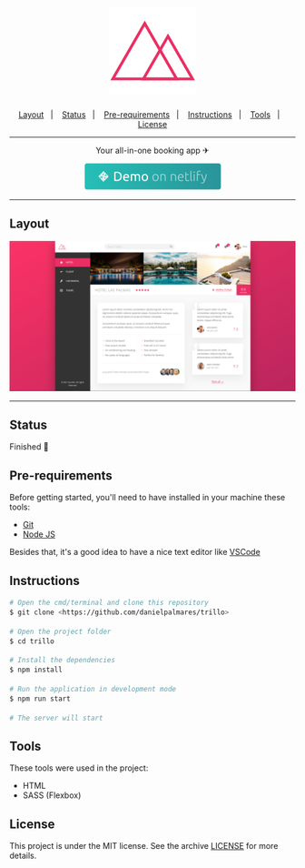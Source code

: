 <h1 align="center">
  <img alt="Trillo" title="Trillo" src="https://github.com/danielpalmares/trillo/blob/main/img/favicon.png" />
</h1>

<p align="center">
  <a href="#layout">Layout</a>&nbsp;&nbsp;&nbsp;|&nbsp;&nbsp;&nbsp;
  <a href="#status">Status</a>&nbsp;&nbsp;&nbsp;|&nbsp;&nbsp;&nbsp;
  <a href="#pre-requirements">Pre-requirements</a>&nbsp;&nbsp;&nbsp;|&nbsp;&nbsp;&nbsp;
  <a href="#instructions">Instructions</a>&nbsp;&nbsp;&nbsp;|&nbsp;&nbsp;&nbsp;
  <a href="#tools">Tools</a>&nbsp;&nbsp;&nbsp;|&nbsp;&nbsp;&nbsp;
  <a href="#license">License</a>
</p>

---

<p align="center">
  Your all-in-one booking app ✈
</p>

<p align="center">
  <a href="https://dann-trillo.netlify.app/" target="_blank">
    <img alt="Demo on Netlify" src="https://github.com/danielpalmares/omnifood/blob/master/.github/demo-on-netlify.png">
  </a>
</p>

---

## Layout

![Layout](https://github.com/danielpalmares/trillo/blob/main/.github/trillo-layout.png)

---

## Status

Finished 🚀

## Pre-requirements

Before getting started, you'll need to have installed in your machine these tools:

- [Git](https://git-scm.com)
- [Node JS](https://nodejs.org/en/)

Besides that, it's a good idea to have a nice text editor like [VSCode](https://code.visualstudio.com/)

## Instructions

```bash
# Open the cmd/terminal and clone this repository
$ git clone <https://github.com/danielpalmares/trillo>

# Open the project folder
$ cd trillo

# Install the dependencies
$ npm install

# Run the application in development mode
$ npm run start

# The server will start
```

## Tools

These tools were used in the project:

- HTML
- SASS (Flexbox)
## License

This project is under the MIT license. See the archive [LICENSE](https://github.com/danielpalmares/trillo/blob/main/LICENSE) for more details.
